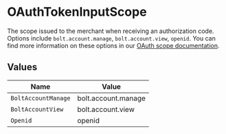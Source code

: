 # OAuthTokenInputScope

The scope issued to the merchant when receiving an authorization code. Options include `bolt.account.manage`, `bolt.account.view`, `openid`. You can find more information on these options in our [OAuth scope documentation](https://help.bolt.com/developers/references/bolt-oauth/#scopes).


## Values

| Name                | Value               |
| ------------------- | ------------------- |
| `BoltAccountManage` | bolt.account.manage |
| `BoltAccountView`   | bolt.account.view   |
| `Openid`            | openid              |